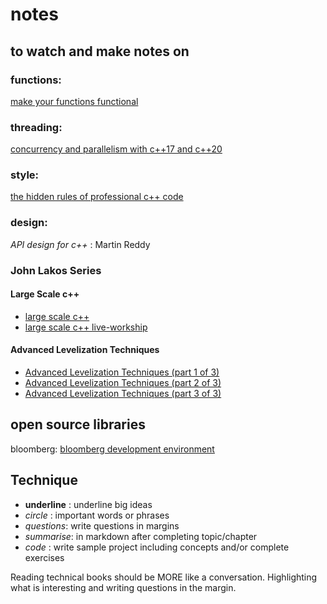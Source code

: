 # notes

## to watch and make notes on

### functions: 

[make your functions functional](https://www.fluentcpp.com/2016/11/22/make-your-functions-functional)

### threading: 

[concurrency and parallelism with c++17 and c++20](https://www.youtube.com/watch?v=fkqVRzy4JhA)

### style: 

[the hidden rules of professional c++ code](https://www.youtube.com/watch?v=fu6N6JbPOrI)

### design: 

_API design for c++_ : Martin Reddy

### John Lakos Series

#### Large Scale c++
- [large scale c++](https://www.youtube.com/watch?v=ASPj9-4yHO0)
- [large scale c++ live-workship](https://www.safaribooksonline.com/library/view/large-scale-c-livelessonsworkshop/9780134049731/)

#### Advanced Levelization Techniques
- [Advanced Levelization Techniques (part 1 of 3)](https://www.youtube.com/watch?v=QjFpKJ8Xx78)
- [Advanced Levelization Techniques (part 2 of 3)](https://www.youtube.com/watch?v=fzFOLsFASjU)
- [Advanced Levelization Techniques (part 3 of 3)](https://www.youtube.com/watch?v=NrARQ7rHV-c)

## open source libraries

bloomberg: [bloomberg development environment](https://github.com/bloomberg/bde)

## Technique

* __underline__ : underline big ideas
* _circle_ : important words or phrases
* *questions*: write questions in margins
* _summarise_: in markdown after completing topic/chapter
* _code_ : write sample project including concepts and/or complete exercises

Reading technical books should be MORE like a conversation. Highlighting what is interesting and writing questions in the margin.
